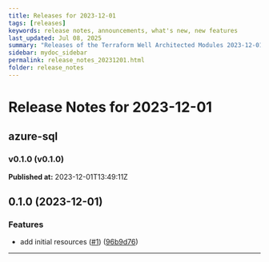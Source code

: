 ```yaml
---
title: Releases for 2023-12-01
tags: [releases]
keywords: release notes, announcements, what's new, new features
last_updated: Jul 08, 2025
summary: "Releases of the Terraform Well Architected Modules 2023-12-01"
sidebar: mydoc_sidebar
permalink: release_notes_20231201.html
folder: release_notes
---
```


# Release Notes for 2023-12-01

## azure-sql
### v0.1.0 (v0.1.0)
**Published at:** 2023-12-01T13:49:11Z

## 0.1.0 (2023-12-01)


### Features

* add initial resources ([#1](https://github.com/CloudNationHQ/terraform-azure-sql/issues/1)) ([96b9d76](https://github.com/CloudNationHQ/terraform-azure-sql/commit/96b9d7679b06546da5bd44307d603268b25adb50))

---


